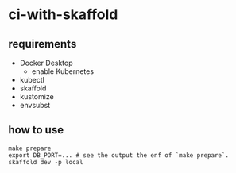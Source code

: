 # ci-with-skaffold

## requirements

- Docker Desktop
  - enable Kubernetes
- kubectl
- skaffold
- kustomize
- envsubst

## how to use

```console
make prepare
export DB_PORT=... # see the output the enf of `make prepare`.
skaffold dev -p local
```
